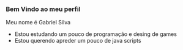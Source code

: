 ### Bem Vindo ao meu perfil

Meu nome é Gabriel Silva

- Estou estudando um pouco de programação e desing de games
- Estou querendo apreder um pouco de java scripts
  
